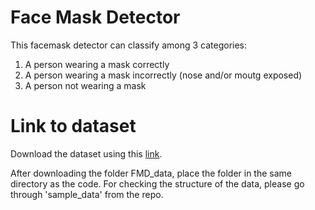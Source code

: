 # Face Mask Detector
This facemask detector can classify among 3 categories:
1. A person wearing a mask correctly
2. A person wearing a mask incorrectly (nose and/or moutg exposed)
3. A person not wearing a mask

# Link to dataset
Download the dataset using this [link](https://drive.google.com/drive/folders/1PRDC-x0wXQJ2xIG3qEcKaRELQ9KDpYB6?usp=sharing).

After downloading the folder FMD_data, place the folder in the same directory as the code. For checking the structure of the data, please go through 'sample_data' from the repo. 
